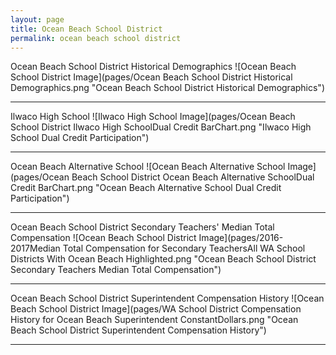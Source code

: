 ```yaml
---
layout: page
title: Ocean Beach School District
permalink: ocean beach school district
---
```



Ocean Beach School District Historical Demographics
![Ocean Beach School District Image](pages/Ocean Beach School District Historical Demographics.png "Ocean Beach School District Historical Demographics")

___

Ilwaco High School
![Ilwaco High School Image](pages/Ocean Beach School District Ilwaco High SchoolDual Credit BarChart.png "Ilwaco High School Dual Credit Participation")

___

Ocean Beach Alternative School
![Ocean Beach Alternative School Image](pages/Ocean Beach School District Ocean Beach Alternative SchoolDual Credit BarChart.png "Ocean Beach Alternative School Dual Credit Participation")

___

Ocean Beach School District Secondary Teachers' Median Total Compensation
![Ocean Beach School District Image](pages/2016-2017Median Total Compensation for Secondary TeachersAll WA School Districts With Ocean Beach Highlighted.png "Ocean Beach School District Secondary Teachers Median Total Compensation")

___

Ocean Beach School District Superintendent Compensation History
![Ocean Beach School District Image](pages/WA School District Compensation History for Ocean Beach Superintendent ConstantDollars.png "Ocean Beach School District Superintendent Compensation History")

___

